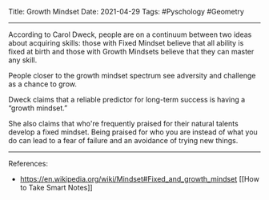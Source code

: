Title: Growth Mindset
Date: 2021-04-29
Tags: #Pyschology #Geometry

---

According to Carol Dweck, people are on a continuum between two ideas about acquiring skills: those with Fixed Mindset believe that all ability is fixed at birth and those with Growth Mindsets believe that they can master any skill.

People closer to the growth mindset spectrum see adversity and challenge as a chance to grow.

Dweck claims that a reliable predictor for long-term success is having a “growth mindset.”

She also claims that who're frequently praised for their natural talents develop a fixed mindset. Being praised for who you are instead of what you do can lead to a fear of failure and an avoidance of trying new things.

---

References:
* https://en.wikipedia.org/wiki/Mindset#Fixed_and_growth_mindset [[How to Take Smart Notes]]
